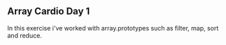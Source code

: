 ## Array Cardio Day 1

In this exercise i've worked with array.prototypes such as filter, map, sort and reduce.